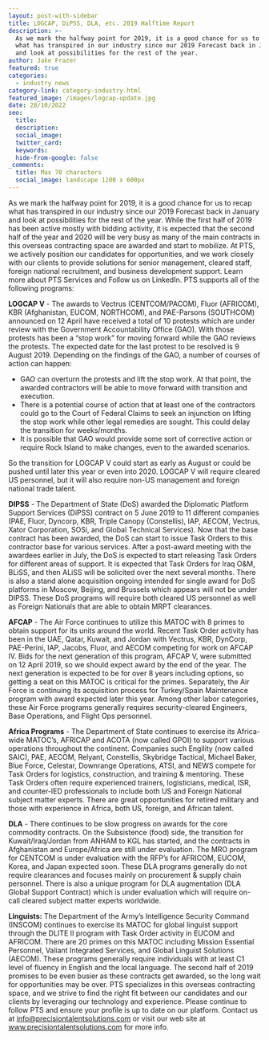 ```yaml
---
layout: post-with-sidebar
title: LOGCAP, DiPSS, DLA, etc. 2019 Halftime Report
description: >-
  As we mark the halfway point for 2019, it is a good chance for us to recap
  what has transpired in our industry since our 2019 Forecast back in January
  and look at possibilities for the rest of the year.
author: Jake Frazer
featured: true
categories:
  - industry news
category-link: category-industry.html
featured_image: /images/logcap-update.jpg
date: 28/10/2022
seo:
  title:
  description:
  social_image:
  twitter_card:
  keywords:
  hide-from-google: false
_comments:
  title: Max 70 characters
  social_image: landscape 1200 x 600px
---
```

As we mark the halfway point for 2019, it is a good chance for us to recap what has transpired in our industry since our 2019 Forecast back in January and look at possibilities for the rest of the year. While the first half of 2019 has been active mostly with bidding activity, it is expected that the second half of the year and 2020 will be very busy as many of the main contracts in this overseas contracting space are awarded and start to mobilize. At PTS, we actively position our candidates for opportunities, and we work closely with our clients to provide solutions for senior management, cleared staff, foreign national recruitment, and business development support. Learn more about PTS Services and Follow us on LinkedIn. PTS supports all of the following programs:

**LOGCAP V** - The awards to Vectrus (CENTCOM/PACOM), Fluor (AFRICOM), KBR (Afghanistan, EUCOM, NORTHCOM), and PAE-Parsons (SOUTHCOM) announced on 12 April have received a total of 10 protests which are under review with the Government Accountability Office (GAO). With those protests has been a “stop work” for moving forward while the GAO reviews the protests. The expected date for the last protest to be resolved is 9 August 2019. Depending on the findings of the GAO, a number of courses of action can happen:

* GAO can overturn the protests and lift the stop work. At that point, the awarded contractors will be able to move forward with transition and execution.
* There is a potential course of action that at least one of the contractors could go to the Court of Federal Claims to seek an injunction on lifting the stop work while other legal remedies are sought. This could delay the transition for weeks/months.
* It is possible that GAO would provide some sort of corrective action or require Rock Island to make changes, even to the awarded scenarios.

So the transition for LOGCAP V could start as early as August or could be pushed until later this year or even into 2020. LOGCAP V will require cleared US personnel, but it will also require non-US management and foreign national trade talent.

**DIPSS** - The Department of State (DoS) awarded the Diplomatic Platform Support Services (DiPSS) contract on 5 June 2019 to 11 different companies (PAE, Fluor, Dyncorp, KBR, Triple Canopy (Constellis), IAP, AECOM, Vectrus, Xator Corporation, SOSi, and Global Technical Services). Now that the base contract has been awarded, the DoS can start to issue Task Orders to this contractor base for various services. After a post-award meeting with the awardees earlier in July, the DoS is expected to start releasing Task Orders for different areas of support. It is expected that Task Orders for Iraq O&M, BLiSS, and then ALiSS will be solicited over the next several months. There is also a stand alone acquisition ongoing intended for single award for DoS platforms in Moscow, Beijing, and Brussels which appears will not be under DIPSS. These DoS programs will require both cleared US personnel as well as Foreign Nationals that are able to obtain MRPT clearances.

**AFCAP** - The Air Force continues to utilize this MATOC with 8 primes to obtain support for its units around the world. Recent Task Order activity has been in the UAE, Qatar, Kuwait, and Jordan with Vectrus, KBR, DynCorp, PAE-Perini, IAP, Jacobs, Fluor, and AECOM competing for work on AFCAP IV. Bids for the next generation of this program, AFCAP V, were submitted on 12 April 2019, so we should expect award by the end of the year. The next generation is expected to be for over 8 years including options, so getting a seat on this MATOC is critical for the primes. Separately, the Air Force is continuing its acquisition process for Turkey/Spain Maintenance program with award expected later this year. Among other labor categories, these Air Force programs generally requires security-cleared Engineers, Base Operations, and Flight Ops personnel.

**Africa Programs** - The Department of State continues to exercise its Africa-wide MATOC’s, AFRICAP and ACOTA (now called GPOI) to support various operations throughout the continent. Companies such Engility (now called SAIC), PAE, AECOM, Relyant, Constellis, Skybridge Tactical, Michael Baker, Blue Force, Celestar, Downrange Operations, ATSI, and NEWS compete for Task Orders for logistics, construction, and training & mentoring. These Task Orders often require experienced trainers, logisticians, medical, ISR, and counter-IED professionals to include both US and Foreign National subject matter experts. There are great opportunities for retired military and those with experience in Africa, both US, foreign, and African talent.

**DLA** - There continues to be slow progress on awards for the core commodity contracts. On the Subsistence (food) side, the transition for Kuwait/Iraq/Jordan from ANHAM to KGL has started, and the contracts in Afghanistan and Europe/Africa are still under evaluation. The MRO program for CENTCOM is under evaluation with the RFP’s for AFRICOM, EUCOM, Korea, and Japan expected soon. These DLA programs generally do not require clearances and focuses mainly on procurement & supply chain personnel. There is also a unique program for DLA augmentation (DLA Global Support Contract) which is under evaluation which will require on-call cleared subject matter experts worldwide.

**Linguists:** The Department of the Army’s Intelligence Security Command (INSCOM) continues to exercise its MATOC for global linguist support through the DLITE II program with Task Order activity in EUCOM and AFRICOM. There are 20 primes on this MATOC including Mission Essential Personnel, Valiant Integrated Services, and Global Linguist Solutions (AECOM). These programs generally require individuals with at least C1 level of fluency in English and the local language. The second half of 2019 promises to be even busier as these contracts get awarded, so the long wait for opportunities may be over. PTS specializes in this overseas contracting space, and we strive to find the right fit between our candidates and our clients by leveraging our technology and experience. Please continue to follow PTS and ensure your profile is up to date on our platform. Contact us at info@precisiontalentsolutions.com or visit our web site at www.precisiontalentsolutions.com for more info.